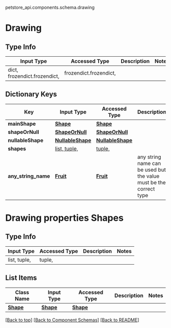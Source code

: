 petstore_api.components.schema.drawing
# Drawing

## Type Info
Input Type | Accessed Type | Description | Notes
------------ | ------------- | ------------- | -------------
dict, frozendict.frozendict,  | frozendict.frozendict,  |  |

## Dictionary Keys
Key | Input Type | Accessed Type | Description | Notes
------------ | ------------- | ------------- | ------------- | -------------
**mainShape** | [**Shape**](shape.Shape.md) | [**Shape**](shape.Shape.md) |  | [optional]
**shapeOrNull** | [**ShapeOrNull**](shape_or_null.ShapeOrNull.md) | [**ShapeOrNull**](shape_or_null.ShapeOrNull.md) |  | [optional]
**nullableShape** | [**NullableShape**](nullable_shape.NullableShape.md) | [**NullableShape**](nullable_shape.NullableShape.md) |  | [optional]
**shapes** | [list, tuple, ](#drawing-properties-shapes) | [tuple, ](#drawing-properties-shapes) |  | [optional]
**any_string_name** | [**Fruit**](fruit.Fruit.md) | [**Fruit**](fruit.Fruit.md) | any string name can be used but the value must be the correct type | [optional]

# Drawing properties Shapes

## Type Info
Input Type | Accessed Type | Description | Notes
------------ | ------------- | ------------- | -------------
list, tuple,  | tuple,  |  |

## List Items
Class Name | Input Type | Accessed Type | Description | Notes
------------- | ------------- | ------------- | ------------- | -------------
[**Shape**](shape.Shape.md) | [**Shape**](shape.Shape.md) | [**Shape**](shape.Shape.md) |  |

[[Back to top]](#top) [[Back to Component Schemas]](../../../README.md#Component-Schemas) [[Back to README]](../../../README.md)
